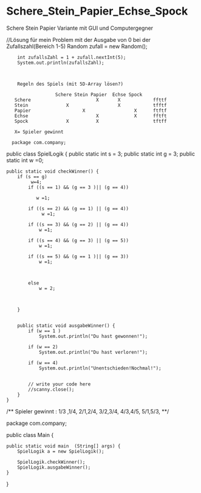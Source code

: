 # Schere_Stein_Papier_Echse_Spock
Schere Stein Papier Variante mit GUI und Computergegner

//Lösung für mein Problem mit der Ausgabe von 0 bei der Zufallszahl(Bereich 1-5)
        Random zufall = new Random();



        int zufallsZahl = 1 + zufall.nextInt(5);
        System.out.println(zufallsZahl);
        
        
        
        Regeln des Spiels (mit 5D-Array lösen?)
        
                      Schere Stein Papier  Echse Spock
       Schere                        X       X            ffttf
       Stein              X                  X            tfftf
       Papier                   X                  X      ftftf
       Echse                         X             X      fftft
       Spock              X          X                    tftff
       
       X= Spieler gewinnt
       
      package com.company;

public class SpielLogik {
    public static int s = 3;
    public static int g = 3;
    public static int w =0;


    public static void checkWinner() {
        if (s == g)
             w=4;
            if ((s == 1) && (g == 3 )|| (g == 4))

               w =1;

            if ((s == 2) && (g == 1) || (g == 4))
                 w =1;

            if ((s == 3) && (g == 2) || (g == 4))
                w =1;

            if ((s == 4) && (g == 3) || (g == 5))
                w =1;

            if ((s == 5) && (g == 1 )|| (g == 3))
                w =1;



            else
                w = 2;



        }


        public static void ausgabeWinner() {
            if (w == 1 )
                System.out.println("Du hast gewonnen!");

            if (w == 2)
                System.out.println("Du hast verloren!");

            if (w == 4)
                System.out.println("Unentschieden!Nochmal!");


            // write your code here
            //scanny.close();
        }
    }


/**
 Spieler gewinnt :
 1/3 ,1/4,
 2/1,2/4,
 3/2,3/4,
 4/3,4/5,
 5/1,5/3,
 **/
 
 
 package com.company;

public class Main {

    public static void main  (String[] args) {
        SpielLogik a = new SpielLogik();

        SpielLogik.checkWinner();
        SpielLogik.ausgabeWinner();
    }
}

